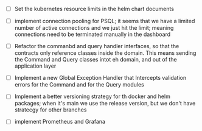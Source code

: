 
- [ ] Set the kubernetes resource limits in the helm chart documents

- [ ] implement connection pooling for PSQL; it seems that we have a limited number of active connections and we just hit the limit; meaning connections need to be terminated manually in the dashboard

- [ ] Refactor the commanbd and query handler interfaces, so that the contracts only reference classes inside the domain.  This means sending the Command and Query classes intot eh domain, and out of the application layer

- [ ] Implement a new Global Exception Handler that Intercepts validation errors for the Command and for the Query modules


- [ ] Implement a better versioning strategy for th docker and helm packages; when it's main we use the release version, but we don't have  stratecgy for other branches

- [ ] implement Prometheus and Grafana